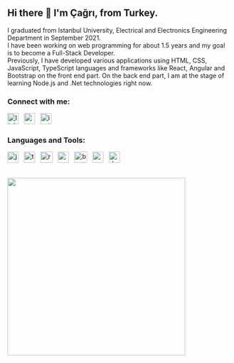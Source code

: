 ## Hi there 👋 I'm Çağrı, from Turkey.

I graduated from Istanbul University, Electrical and Electronics Engineering Department in September 2021. <br />
I have been working on web programming for about 1.5 years and my goal is to become a Full-Stack Developer. <br />
Previously, I have developed various applications using HTML, CSS, JavaScript, TypeScript languages and frameworks like React, Angular and Bootstrap on the front end part. On the back end part, I am at the stage of learning Node.js and .Net technologies right now. 

### Connect with me:

[<img src='https://upload.wikimedia.org/wikipedia/commons/thumb/c/ca/LinkedIn_logo_initials.png/768px-LinkedIn_logo_initials.png' alt='linkedin' width='25' height='25'>](https://www.linkedin.com/in/corskaya/) &nbsp;
[<img src='https://upload.wikimedia.org/wikipedia/commons/thumb/4/4e/Mail_%28iOS%29.svg/768px-Mail_%28iOS%29.svg.png' alt='email' width='25' height='25'>]( mailto:cagriorskaya@hotmail.com) &nbsp;
[<img src='https://upload.wikimedia.org/wikipedia/commons/thumb/e/e7/Instagram_logo_2016.svg/2048px-Instagram_logo_2016.svg.png' alt='instagram' width='25' height='25'>](https://www.instagram.com/orskayacagri/)

### Languages and Tools:

[<img src='https://upload.wikimedia.org/wikipedia/commons/thumb/9/99/Unofficial_JavaScript_logo_2.svg/2048px-Unofficial_JavaScript_logo_2.svg.png' alt='javascript' width='25' height='25'>](https://developer.mozilla.org/en-US/docs/Web/JavaScript?retiredLocale) &nbsp;
[<img src='https://miro.medium.com/max/816/1*TpbxEQy4ckB-g31PwUQPlg.png' alt='typescript' width='25' height='25'>](https://www.typescriptlang.org/) &nbsp;
[<img src='https://upload.wikimedia.org/wikipedia/commons/thumb/4/47/React.svg/1200px-React.svg.png' alt='react' width='28' height='25'>](https://reactjs.org/) &nbsp;
[<img src='https://upload.wikimedia.org/wikipedia/commons/5/50/Angular-logo.png' alt='angular' width='25' height='25'>](https://angular.io/) &nbsp;
[<img src='https://upload.wikimedia.org/wikipedia/commons/thumb/b/b2/Bootstrap_logo.svg/1200px-Bootstrap_logo.svg.png' alt='bootstrap' width='29' height='25'>](https://getbootstrap.com/) &nbsp;
[<img src='https://cdn.icon-icons.com/icons2/2415/PNG/512/csharp_original_logo_icon_146578.png' alt='csharp' width='25' height='25'>](https://docs.microsoft.com/en-us/dotnet/csharp/) &nbsp;
[<img src='https://docs.microsoft.com/dotnet/media/dotnet-logo.png' alt='dot-net' width='25' height='25'>](https://docs.microsoft.com/en-us/dotnet/)

<br />

<a href="https://github.com/corskaya?tab=repositories">
  <img width="400" src="https://github-readme-stats.vercel.app/api?username=corskaya&theme=dark&show_icons=true" />
</a>

